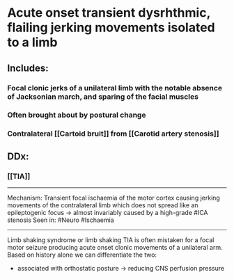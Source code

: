 # Acute onset transient dysrhthmic, flailing jerking movements **isolated to a limb** 
## Includes:
### Focal clonic jerks of a unilateral limb with the notable absence of Jacksonian march, and sparing of the facial muscles 
### Often brought about by postural change 
### Contralateral [[Cartoid bruit]] from [[Carotid artery stenosis]]
## DDx:
### [[TIA]]

---
Mechanism: Transient focal ischaemia of the motor cortex causing jerking movements of the contralateral limb which does not spread like an epileptogenic focus -> almost invariably caused by a high-grade #ICA stenosis 
Seen in: #Neuro #Ischaemia 

---

Limb shaking syndrome or limb shaking TIA is often mistaken for a focal motor seizure producing acute onset clonic movements of a unilateral arm. Based on history alone we can differentiate the two:
- associated with orthostatic posture -> reducing CNS perfusion pressure 